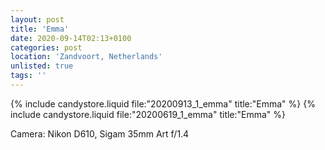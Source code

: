 ```yaml
---
layout: post
title: 'Emma'
date: 2020-09-14T02:13+0100
categories: post
location: 'Zandvoort, Netherlands'
unlisted: true
tags: ''
---
```


{% include candystore.liquid file:"20200913_1_emma" title:"Emma" %}
{% include candystore.liquid file:"20200619_1_emma" title:"Emma" %}

Camera: Nikon D610, Sigam 35mm Art f/1.4